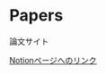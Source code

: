 # Papers

論文サイト

[Notionページへのリンク](https://alive-tablecloth-bd3.notion.site/1dd66bd63a2d801ca424ec2170d1ed9d)